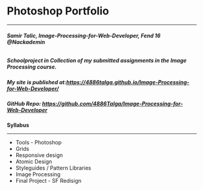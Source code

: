 # Photoshop Portfolio
***

###### **Samir Talic, Image-Processing-for-Web-Developer, Fend 16 @Nackademin** ######

##### Schoolproject in Collection of my submitted assignments in the Image Processing course.

 ##### My site is published at:<https://4886talga.github.io/Image-Processing-for-Web-Developer/>
 
 ##### GitHub Repo: <https://github.com/4886Talga/Image-Processing-for-Web-Developer>
 
 
 **Syllabus**
 ***
 
 + Tools - Photoshop
 + Grids
 + Responsive design
 + Atomic Design
 + Styleguides / Pattern Libraries
 + Image Processing
 + Final Project - SF Redisign
